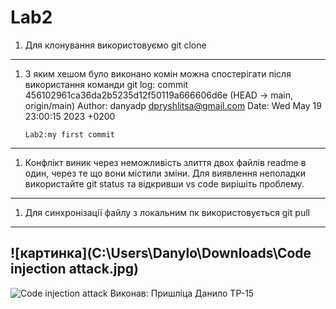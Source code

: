 ﻿# Lab2

1. Для клонування використовуємо git clone <URL>

---

1.  З яким хешом було виконано комін можна спостерігати після використання команди git log:
    commit 456102961ca36da2b5235d12f50119a666606d6e (HEAD -> main, origin/main)
    Author: danyadp <dpryshlitsa@gmail.com>
    Date: Wed May 19 23:00:15 2023 +0200

        Lab2:my first commit

---

1. Конфлікт виник через неможливість злиття двох файлів readme в один, через те що вони містили зміни.
   Для виявлення неполадки використайте git status та відкривши vs code вирішіть проблему.

---

1. Для синхронізації файлу з локальним пк використовується git pull

---

## ![картинка](C:\Users\Danylo\Downloads\Code injection attack.jpg)
![Code injection attack](https://user-images.githubusercontent.com/94934331/225632590-8a9a3d93-a572-4f5d-96b3-53440a6672cf.jpg)
    Виконав: Пришліца Данило ТР-15
